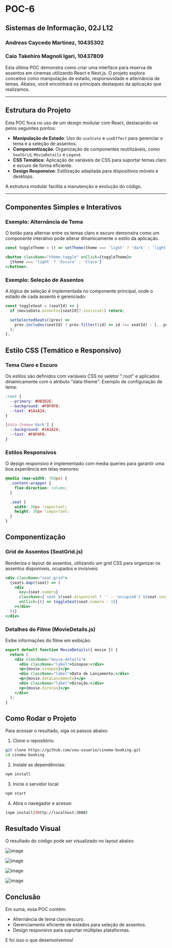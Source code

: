# POC-6
## Sistemas de Informação, 02J L12
### Andreas Caycedo Martinez, 10435302
### Caio Takehiro Magnoli Igari, 10437809

Esta última POC demonstra como criar uma interface para reserva de assentos em cinemas utilizando React e Next.js. O projeto explora conceitos como manipulação de estado, responsividade e alternância de temas. Abaixo, você encontrará os principais destaques da aplicação que realizamos.

---

## Estrutura do Projeto

Esta POC foca no uso de um design modular com React, destacando-se pelos seguintes pontos:

- **Manipulação de Estado**: Uso do `useState` e `useEffect` para gerenciar o tema e a seleção de assentos.
- **Componentização**: Organização de componentes reutilizáveis, como `SeatGrid`, `MovieDetails` e `Legend`.
- **CSS Temático**: Aplicação de variáveis de CSS para suportar temas claro e escuro de forma eficiente.
- **Design Responsivo**: Estilização adaptada para dispositivos móveis e desktops.

A estrutura modular facilita a manutenção e evolução do código.

---

## Componentes Simples e Interativos

### Exemplo: Alternância de Tema

O botão para alternar entre os temas claro e escuro demonstra como um componente interativo pode alterar dinamicamente o estilo da aplicação. 

```jsx
const toggleTheme = () => setTheme(theme === 'light' ? 'dark' : 'light');

<button className="theme-toggle" onClick={toggleTheme}>
  {theme === 'light' ? 'Escuro' : 'Claro'}
</button>;
```

### Exemplo: Seleção de Assentos

A lógica de seleção é implementada no componente principal, onde o estado de cada assento é gerenciado:

```jsx
const toggleSeat = (seatId) => {
  if (movieData.assentos[seatId]?.invisivel) return;

  setSelectedSeats((prev) =>
    prev.includes(seatId) ? prev.filter((id) => id !== seatId) : [...prev, seatId]
  );
};
```

## Estilo CSS (Temático e Responsivo)

### Tema Claro e Escuro 

Os estilos são definidos com variáveis CSS no seletor ":root" e aplicados dinamicamente com o atributo "data-theme". Exemplo de configuração de tema:

```css
:root {
  --primary: #DB3D2E;
  --background: #F0F0F0;
  --text: #1A1A24;
}

[data-theme='dark'] {
  --background: #1A1A24;
  --text: #F0F0F0;
}
```

### Estilos Responsivos

O design responsivo é implementado com media queries para garantir uma boa experiência em telas menores:

```css
@media (max-width: 768px) {
  .content-wrapper {
    flex-direction: column;
  }

  .seat {
    width: 30px !important;
    height: 30px !important;
  }
}
```

## Componentização

### Grid de Assentos (SeatGrid.js)

Renderiza o layout de assentos, utilizando um grid CSS para organizar os assentos disponíveis, ocupados e invisíveis:

```jsx
<div className="seat-grid">
  {seats.map((seat) => (
    <div
      key={seat.numero}
      className={`seat ${seat.disponivel ? '' : 'occupied'} ${seat.invisivel ? 'invisivel' : ''}`}
      onClick={() => toggleSeat(seat.numero - 1)}
    ></div>
  ))}
</div>
```

### Detalhes do Filme (MovieDetails.js)

Exibe informações do filme em exibição:

```jsx
export default function MovieDetails({ movie }) {
  return (
    <div className="movie-details">
      <div className="label">Sinopse:</div>
      <p>{movie.sinopse}</p>
      <div className="label">Data de Lançamento:</div>
      <p>{movie.dataLancamento}</p>
      <div className="label">Direção:</div>
      <p>{movie.direcao}</p>
    </div>
  );
}
```

## Como Rodar o Projeto

Para acessar o resultado, siga os passos abaixo:

1. Clone o repositório:

```bash
git clone https://github.com/seu-usuario/cinema-booking.git
cd cinema-booking
```

2. Instale as dependências:

```bash
npm install
```

3. Inicie o servidor local:

```bash
npm start
```

4. Abra o navegador e acesse:

```bash
[npm install](http://localhost:3000)
```

## Resultado Visual

O resultado do código pode ser visualizado no layout abaixo:

![image](https://github.com/user-attachments/assets/57a6e704-7bfb-45fb-8a4e-bec0d71a98a3)

![image](https://github.com/user-attachments/assets/9dfe54fc-0c29-4e58-9776-9a5b6023c20f)

![image](https://github.com/user-attachments/assets/46cda1c0-b87c-4c10-bb4a-673e5682ebd7)

![image](https://github.com/user-attachments/assets/571ad3cf-382f-4fb4-b6fd-3d5b21be2904)


## Conclusão

Em suma, essa POC contém:

- Alternância de tema claro/escuro.
- Gerenciamento eficiente de estados para seleção de assentos.
- Design responsivo para suportar múltiplas plataformas.

E foi isso o que desenvolvemos!
